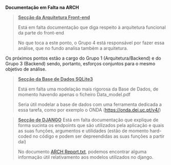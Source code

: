 **Documentação em Falta na ARCH**

> <u>**Secção da Arquitetura Front-end**</u>
>
> Está em falta documentação que diga respeito à arquitetura funcional da parte do front-end
> 
> No que toca a este ponto, o Grupo 4 está responsável por fazer essa análise, que no fundo analisa também a arquitetura.

Os próximos pontos estão a cargo do Grupo 1 (Arquitetura/Backend) e do Grupo 3 (Backend) sendo, portanto, esforços conjuntos para o mesmo objetivo de análise.
> <u>**Secção da Base de Dados SQLite3**</u>
> 
> Está em falta uma modelação mais rigorosa da Base de Dados, de momento havendo apenas o ficheiro Data_model.pdf
>
> Seria útil modelar a base de dados com uma ferramenta dedicada a essa tarefa, como por exemplo o ONDA (https://onda.dei.uc.pt/v4/)


> <u>**Secção de DJANGO**</u>
> Está em falta documentação que explique de forma sucinta os endpoints que são utilizados pela aplicação e quais as suas funções, argumentos e utilidades (estão de momento hard-coded no código e podem ser depreendidas as suas funções a partir daí)
> 
> No documento [ARCH Report.txt](./ARCH%20Report.txt), podemos encontrar alguma informação útil relativamento aos modelos utilizados no django.